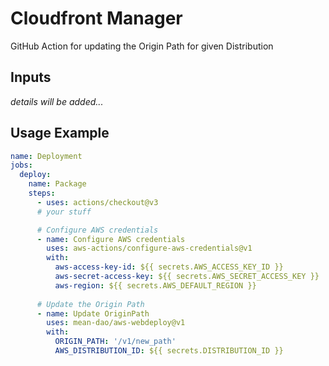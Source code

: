 # Cloudfront Manager

GitHub Action for updating the Origin Path for given Distribution

## Inputs
*details will be added...*

## Usage Example

````yaml
name: Deployment
jobs:
  deploy:
    name: Package
    steps:
      - uses: actions/checkout@v3
      # your stuff

      # Configure AWS credentials
      - name: Configure AWS credentials
        uses: aws-actions/configure-aws-credentials@v1
        with:
          aws-access-key-id: ${{ secrets.AWS_ACCESS_KEY_ID }}
          aws-secret-access-key: ${{ secrets.AWS_SECRET_ACCESS_KEY }}
          aws-region: ${{ secrets.AWS_DEFAULT_REGION }}
          
      # Update the Origin Path
      - name: Update OriginPath
        uses: mean-dao/aws-webdeploy@v1
        with:
          ORIGIN_PATH: '/v1/new_path'
          AWS_DISTRIBUTION_ID: ${{ secrets.DISTRIBUTION_ID }}
````

